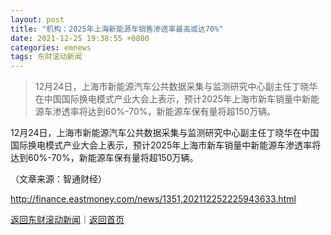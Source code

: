 ```yaml
---
layout: post
title: "机构：2025年上海新能源车销售渗透率最高或达70%"
date: 2021-12-25 19:38:55 +0800
categories: emnews
tags: 东财滚动新闻
---
```

> 12月24日，上海市新能源汽车公共数据采集与监测研究中心副主任丁晓华在中国国际换电模式产业大会上表示，预计2025年上海市新车销量中新能源车渗透率将达到60%-70%，新能源车保有量将超150万辆。

<p>12月24日，上海市新能源汽车公共数据采集与监测研究中心副主任丁晓华在中国国际换电模式产业大会上表示，预计2025年上海市新车销量中新能源车渗透率将达到60%-70%，新能源车保有量将超150万辆。</p><p class="em_media">（文章来源：智通财经）</p>

<http://finance.eastmoney.com/news/1351,202112252225943633.html>

[返回东财滚动新闻](//finews.withounder.com/emnews/)｜[返回首页](//finews.withounder.com/)